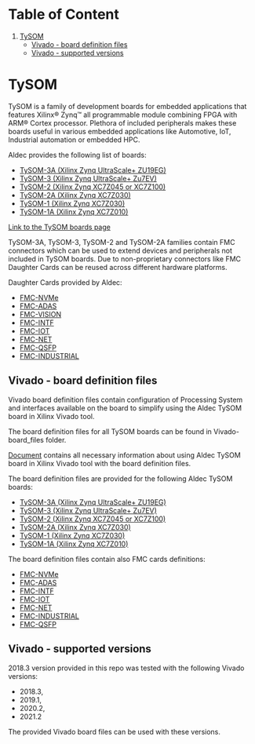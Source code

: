 # Table of Content
1. [TySOM](#tysom_main)
   - [Vivado - board definition files](#tysom_board_def_files)
   - [Vivado - supported versions](#vivado_supported)

# TySOM <a name="tysom_main"/>

TySOM is a family of development boards for embedded applications that features Xilinx® Zynq™ all programmable module combining FPGA with ARM® Cortex processor. Plethora of included peripherals makes these boards useful in various embedded applications like Automotive, IoT, Industrial automation or embedded HPC.

Aldec provides the following list of boards:
-	[TySOM-3A (Xilinx Zynq UltraScale+ ZU19EG)](https://www.aldec.com/en/products/emulation/tysom_boards/zynq_ultrascale_mpsoc/tysom_3a_zu19eg)
-	[TySOM-3 (Xilinx Zynq UltraScale+ Zu7EV)](https://www.aldec.com/en/products/emulation/tysom_boards/zynq_ultrascale_mpsoc/tysom_3_zu7ev)
-	[TySOM-2 (Xilinx Zynq XC7Z045 or XC7Z100)](https://www.aldec.com/en/products/emulation/tysom_boards/zynq_7000_soc/tysom_2_7z100)
-	[TySOM-2A (Xilinx Zynq XC7Z030)](https://www.aldec.com/en/products/emulation/tysom_boards/zynq_7000_soc/tysom_2_7z100a)
-	[TySOM-1 (Xilinx Zynq XC7Z030)](https://www.aldec.com/en/products/emulation/tysom_boards/zynq_7000_soc/tysom_1_7z030)
-	[TySOM-1A (Xilinx Zynq XC7Z010)](https://www.aldec.com/en/products/emulation/tysom_boards/zynq_7000_soc/tysom_1_7z030a)

[Link to the TySOM boards page](https://www.aldec.com/en/products/emulation/tysom_boards)

TySOM-3A, TySOM-3, TySOM-2 and TySOM-2A families contain FMC connectors which can be used to extend devices and peripherals not included in TySOM boards. Due to non-proprietary connectors like FMC Daughter Cards can be reused across different hardware platforms.

Daughter Cards provided by Aldec:
-	[FMC-NVMe](https://www.aldec.com/en/products/emulation/daughter_cards/fmc_daughter/fmc_nvme)
-	[FMC-ADAS](https://www.aldec.com/en/products/emulation/daughter_cards/fmc_daughter/fmc_adas)
-	[FMC-VISION](https://www.aldec.com/en/products/emulation/daughter_cards/fmc_daughter/fmc_vision)
-	[FMC-INTF](https://www.aldec.com/en/products/emulation/daughter_cards/fmc_daughter/fmc_intf)
-	[FMC-IOT](https://www.aldec.com/en/products/emulation/daughter_cards/fmc_daughter/fmc_iot)
-	[FMC-NET](https://www.aldec.com/en/products/emulation/daughter_cards/fmc_daughter/fmc_net)
-	[FMC-QSFP](https://www.aldec.com/en/products/emulation/daughter_cards/fmc_daughter/fmc_qsfp)
-	[FMC-INDUSTRIAL](https://www.aldec.com/en/products/emulation/daughter_cards/fmc_daughter/fmc_industrial)

## Vivado - board definition files <a name="tysom_board_def_files"/>

Vivado board definition files contain configuration of Processing System and interfaces available on the board to simplify using the Aldec TySOM board in Xilinx Vivado tool.

The board definition files for all TySOM boards can be found in Vivado-board_files folder.

[Document](https://github.com/Aldecinc/TySOM/blob/master/Vivado-board_files/How_to_build_an_FPGA_design_for_Aldec_TySOM_boards_using_board_definition_in_Xilinx_Vivado.pdf) contains all necessary information about using Aldec TySOM board in Xilinx Vivado tool with the board definition files.

The board definition files are provided for the following Aldec TySOM boards:
-	[TySOM-3A (Xilinx Zynq UltraScale+ ZU19EG)](https://www.aldec.com/en/products/emulation/tysom_boards/zynq_ultrascale_mpsoc/tysom_3a_zu19eg)
-	[TySOM-3 (Xilinx Zynq UltraScale+ Zu7EV)](https://www.aldec.com/en/products/emulation/tysom_boards/zynq_ultrascale_mpsoc/tysom_3_zu7ev)
-	[TySOM-2 (Xilinx Zynq XC7Z045 or XC7Z100)](https://www.aldec.com/en/products/emulation/tysom_boards/zynq_7000_soc/tysom_2_7z100)
-	[TySOM-2A (Xilinx Zynq XC7Z030)](https://www.aldec.com/en/products/emulation/tysom_boards/zynq_7000_soc/tysom_2_7z100a)
-	[TySOM-1 (Xilinx Zynq XC7Z030)](https://www.aldec.com/en/products/emulation/tysom_boards/zynq_7000_soc/tysom_1_7z030)
-	[TySOM-1A (Xilinx Zynq XC7Z010)](https://www.aldec.com/en/products/emulation/tysom_boards/zynq_7000_soc/tysom_1_7z030a)

The board definition files contain also FMC cards definitions:
-	[FMC-NVMe](https://www.aldec.com/en/products/emulation/daughter_cards/fmc_daughter/fmc_nvme)
-	[FMC-ADAS](https://www.aldec.com/en/products/emulation/daughter_cards/fmc_daughter/fmc_adas)
-	[FMC-INTF](https://www.aldec.com/en/products/emulation/daughter_cards/fmc_daughter/fmc_intf)
-	[FMC-IOT](https://www.aldec.com/en/products/emulation/daughter_cards/fmc_daughter/fmc_iot)
-	[FMC-NET](https://www.aldec.com/en/products/emulation/daughter_cards/fmc_daughter/fmc_net)
-	[FMC-INDUSTRIAL](https://www.aldec.com/en/products/emulation/daughter_cards/fmc_daughter/fmc_industrial)
-	[FMC-QSFP](https://www.aldec.com/en/products/emulation/daughter_cards/fmc_daughter/fmc_qsfp)

## Vivado - supported versions <a name="vivado_supported"/>

2018.3 version provided in this repo was tested with the following Vivado versions:
- 2018.3, 
- 2019.1,
- 2020.2,
- 2021.2

The provided Vivado board files can be used with these versions.
